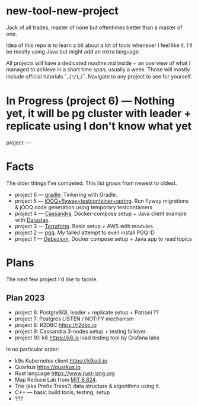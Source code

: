 # new-tool-new-project

Jack of all trades, master of none but oftentimes better than a master of one.

Idea of this repo is to learn a bit about a lot of tools whenever I feel like it. I'll be mostly using Java but might add an extra
language. 

All projects will have a dedicated readme.md inside + an overview of what I managed to achieve in a short time span, usually a week. 
Those will mostly include official tutorials ¯\_(ツ)_/¯. Navigate to any project to see for yourself.

# In Progress (project 6) — Nothing yet, it will be pg cluster with leader + replicate using I don't know what yet

project: —

# Facts

The older things I've competed. This list grows from newest to oldest.

- project 6 — [gradle](/project6-gradle). Tinkering with Gradle.
- project 5 — [jOOQ+flyway+testcontainer+spring](/project5-spring-jooq-testcontainers-flyway). Run flyway migrations & jOOQ code generation using temporary testcontainers
- project 4 — [Cassandra](/project4-apache-cassandra). Docker-compose setup + Java client example with [Datastax](https://github.com/datastax/java-driver).
- project 3 — [Terraform](/project3-terraform). Basic setup + AWS with modules.
- project 2 — [pgq](/project2-pgq). My failed attempt to even install PGQ :D
- project 1 — [Debezium](/project1-debezium). Docker compose setup + Java app to read topics

# Plans

The next few project I'd like to tackle.

## Plan 2023

- project 6: PostgreSQL leader + replicate setup + Patroni ??
- project 7: Postgres LISTEN / NOTIFY mechanism
- project 8: R2DBC https://r2dbc.io
- project 9: Cassandra 3-nodes setup + testing failover.
- project 10: k6 https://k6.io load testing tool by Grafana labs 

In no particular order:

- k9s Kubernetes client https://k9scli.io
- Quarkus https://quarkus.io
- Rust language https://www.rust-lang.org
- Map Reduce Lab from [MIT 6.824](https://pdos.csail.mit.edu/6.824/).
- Trie (aka Prefix Trees?) data structure & algorithms using it.
- C++ — basic build tools, testing, setup
- ???
